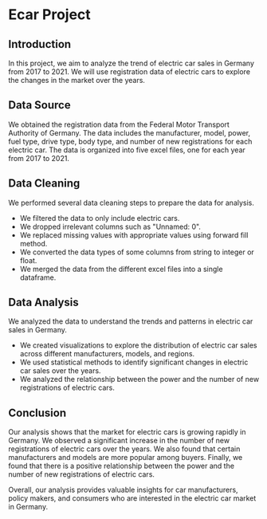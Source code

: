# Ecar Project

## Introduction

In this project, we aim to analyze the trend of electric car sales in Germany from 2017 to 2021. We will use registration data of electric cars to explore the changes in the market over the years. 

## Data Source

We obtained the registration data from the Federal Motor Transport Authority of Germany. The data includes the manufacturer, model, power, fuel type, drive type, body type, and number of new registrations for each electric car. The data is organized into five excel files, one for each year from 2017 to 2021.

## Data Cleaning

We performed several data cleaning steps to prepare the data for analysis. 

- We filtered the data to only include electric cars.
- We dropped irrelevant columns such as "Unnamed: 0".
- We replaced missing values with appropriate values using forward fill method.
- We converted the data types of some columns from string to integer or float.
- We merged the data from the different excel files into a single dataframe.

## Data Analysis

We analyzed the data to understand the trends and patterns in electric car sales in Germany. 

- We created visualizations to explore the distribution of electric car sales across different manufacturers, models, and regions.
- We used statistical methods to identify significant changes in electric car sales over the years.
- We analyzed the relationship between the power and the number of new registrations of electric cars.

## Conclusion

Our analysis shows that the market for electric cars is growing rapidly in Germany. We observed a significant increase in the number of new registrations of electric cars over the years. We also found that certain manufacturers and models are more popular among buyers. Finally, we found that there is a positive relationship between the power and the number of new registrations of electric cars. 

Overall, our analysis provides valuable insights for car manufacturers, policy makers, and consumers who are interested in the electric car market in Germany.

